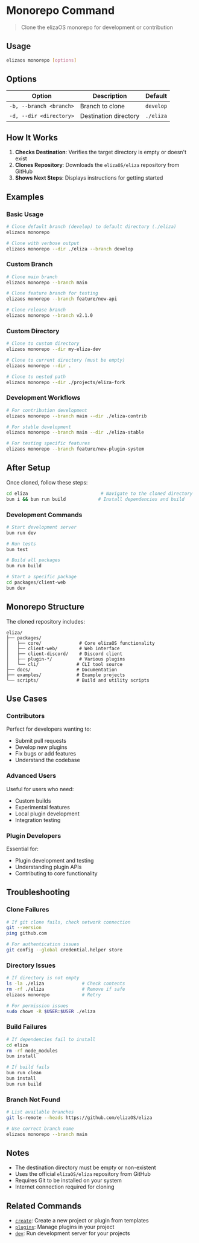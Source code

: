 # Monorepo Command

> Clone the elizaOS monorepo for development or contribution

## Usage

```bash
elizaos monorepo [options]
```

## Options

| Option                  | Description           | Default   |
| ----------------------- | --------------------- | --------- |
| `-b, --branch <branch>` | Branch to clone       | `develop` |
| `-d, --dir <directory>` | Destination directory | `./eliza` |

## How It Works

1. **Checks Destination**: Verifies the target directory is empty or doesn't exist
2. **Clones Repository**: Downloads the `elizaOS/eliza` repository from GitHub
3. **Shows Next Steps**: Displays instructions for getting started

## Examples

### Basic Usage

```bash
# Clone default branch (develop) to default directory (./eliza)
elizaos monorepo

# Clone with verbose output
elizaos monorepo --dir ./eliza --branch develop
```

### Custom Branch

```bash
# Clone main branch
elizaos monorepo --branch main

# Clone feature branch for testing
elizaos monorepo --branch feature/new-api

# Clone release branch
elizaos monorepo --branch v2.1.0
```

### Custom Directory

```bash
# Clone to custom directory
elizaos monorepo --dir my-eliza-dev

# Clone to current directory (must be empty)
elizaos monorepo --dir .

# Clone to nested path
elizaos monorepo --dir ./projects/eliza-fork
```

### Development Workflows

```bash
# For contribution development
elizaos monorepo --branch main --dir ./eliza-contrib

# For stable development
elizaos monorepo --branch main --dir ./eliza-stable

# For testing specific features
elizaos monorepo --branch feature/new-plugin-system
```

## After Setup

Once cloned, follow these steps:

```bash
cd eliza                           # Navigate to the cloned directory
bun i && bun run build            # Install dependencies and build
```

### Development Commands

```bash
# Start development server
bun run dev

# Run tests
bun test

# Build all packages
bun run build

# Start a specific package
cd packages/client-web
bun dev
```

## Monorepo Structure

The cloned repository includes:

```
eliza/
├── packages/
│   ├── core/              # Core elizaOS functionality
│   ├── client-web/        # Web interface
│   ├── client-discord/    # Discord client
│   ├── plugin-*/          # Various plugins
│   └── cli/              # CLI tool source
├── docs/                 # Documentation
├── examples/             # Example projects
└── scripts/              # Build and utility scripts
```

## Use Cases

### Contributors

Perfect for developers wanting to:

* Submit pull requests
* Develop new plugins
* Fix bugs or add features
* Understand the codebase

### Advanced Users

Useful for users who need:

* Custom builds
* Experimental features
* Local plugin development
* Integration testing

### Plugin Developers

Essential for:

* Plugin development and testing
* Understanding plugin APIs
* Contributing to core functionality

## Troubleshooting

### Clone Failures

```bash
# If git clone fails, check network connection
git --version
ping github.com

# For authentication issues
git config --global credential.helper store
```

### Directory Issues

```bash
# If directory is not empty
ls -la ./eliza              # Check contents
rm -rf ./eliza              # Remove if safe
elizaos monorepo            # Retry

# For permission issues
sudo chown -R $USER:$USER ./eliza
```

### Build Failures

```bash
# If dependencies fail to install
cd eliza
rm -rf node_modules
bun install

# If build fails
bun run clean
bun install
bun run build
```

### Branch Not Found

```bash
# List available branches
git ls-remote --heads https://github.com/elizaOS/eliza

# Use correct branch name
elizaos monorepo --branch main
```

## Notes

* The destination directory must be empty or non-existent
* Uses the official `elizaOS/eliza` repository from GitHub
* Requires Git to be installed on your system
* Internet connection required for cloning

## Related Commands

* [`create`](/cli-reference/create): Create a new project or plugin from templates
* [`plugins`](/cli-reference/plugins): Manage plugins in your project
* [`dev`](/cli-reference/dev): Run development server for your projects
